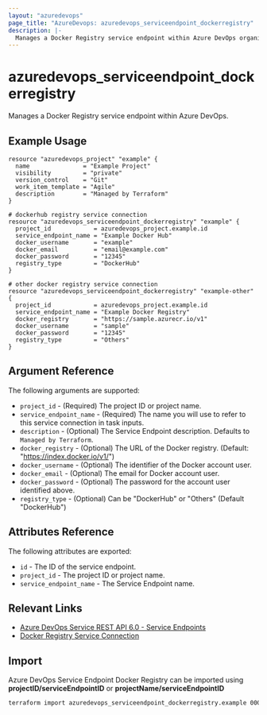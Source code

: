 ```yaml
---
layout: "azuredevops"
page_title: "AzureDevops: azuredevops_serviceendpoint_dockerregistry"
description: |-
  Manages a Docker Registry service endpoint within Azure DevOps organization.
---
```


# azuredevops_serviceendpoint_dockerregistry

Manages a Docker Registry service endpoint within Azure DevOps.

## Example Usage

```hcl
resource "azuredevops_project" "example" {
  name               = "Example Project"
  visibility         = "private"
  version_control    = "Git"
  work_item_template = "Agile"
  description        = "Managed by Terraform"
}

# dockerhub registry service connection
resource "azuredevops_serviceendpoint_dockerregistry" "example" {
  project_id            = azuredevops_project.example.id
  service_endpoint_name = "Example Docker Hub"
  docker_username       = "example"
  docker_email          = "email@example.com"
  docker_password       = "12345"
  registry_type         = "DockerHub"
}

# other docker registry service connection
resource "azuredevops_serviceendpoint_dockerregistry" "example-other" {
  project_id            = azuredevops_project.example.id
  service_endpoint_name = "Example Docker Registry"
  docker_registry       = "https://sample.azurecr.io/v1"
  docker_username       = "sample"
  docker_password       = "12345"
  registry_type         = "Others"
}
```

## Argument Reference

The following arguments are supported:

- `project_id` - (Required) The project ID or project name.
- `service_endpoint_name` - (Required) The name you will use to refer to this service connection in task inputs.
- `description` - (Optional) The Service Endpoint description. Defaults to `Managed by Terraform`.
- `docker_registry` - (Optional) The URL of the Docker registry. (Default: "https://index.docker.io/v1/")
- `docker_username` - (Optional) The identifier of the Docker account user.
- `docker_email` - (Optional) The email for Docker account user.
- `docker_password` - (Optional) The password for the account user identified above.
- `registry_type` - (Optional) Can be "DockerHub" or "Others" (Default "DockerHub")

## Attributes Reference

The following attributes are exported:

- `id` - The ID of the service endpoint.
- `project_id` - The project ID or project name.
- `service_endpoint_name` - The Service Endpoint name.

## Relevant Links

- [Azure DevOps Service REST API 6.0 - Service Endpoints](https://docs.microsoft.com/en-us/rest/api/azure/devops/serviceendpoint/endpoints?view=azure-devops-rest-6.0)
- [Docker Registry Service Connection](https://docs.microsoft.com/en-us/azure/devops/pipelines/library/service-endpoints?view=azure-devops&tabs=yaml#sep-docreg)

## Import

Azure DevOps Service Endpoint Docker Registry can be imported using **projectID/serviceEndpointID** or **projectName/serviceEndpointID**

```sh
terraform import azuredevops_serviceendpoint_dockerregistry.example 00000000-0000-0000-0000-000000000000/00000000-0000-0000-0000-000000000000
```
